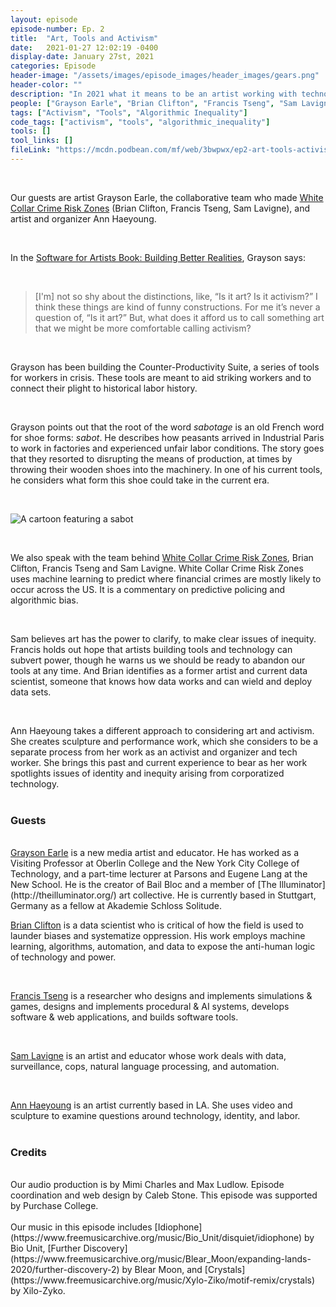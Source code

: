```yaml
---
layout: episode
episode-number: Ep. 2
title:  "Art, Tools and Activism"
date:   2021-01-27 12:02:19 -0400
display-date: January 27st, 2021
categories: Episode
header-image: "/assets/images/episode_images/header_images/gears.png"
header-color: ""
description: "In 2021 what it means to be an artist working with technology is wide open, and we're here to explore it in detail, especially looking at issues of creativity and equity. In today's episode we're talking about art and activism, toolbuilding and technology."
people: ["Grayson Earle", "Brian Clifton", "Francis Tseng", "Sam Lavigne","Ann Haeyoung"]
tags: ["Activism", "Tools", "Algorithmic Inequality"]
code_tags: ["activism", "tools", "algorithmic_inequality"]
tools: []
tool_links: []
fileLink: "https://mcdn.podbean.com/mf/web/3bwpwx/ep2-art-tools-activism-final.mp3"
---
```


<br>

Our guests are artist Grayson Earle, the collaborative team who made [White Collar Crime Risk Zones](https://whitecollar.thenewinquiry.com/) (Brian Clifton, Francis Tseng, Sam Lavigne), and artist and organizer Ann Haeyoung.

<br>

In the [Software for Artists Book: Building Better Realities](https://pioneerworks.org/publishing/software-for-artists-book/), Grayson says:

<br>

> [I'm] not so shy about the distinctions, like, “Is it art? Is it activism?” I think these things are kind of funny constructions. For me it’s never a question of, “Is it art?” But, what does it afford us to call something art that we might be more comfortable calling activism?

<br>

Grayson has been building the Counter-Productivity Suite, a series of tools for workers in crisis. These tools are meant to aid striking workers and to connect their plight to historical labor history.

<br>

Grayson points out that the root of the word *sabotage* is an old French word for shoe forms: *sabot*. He describes how  peasants arrived in Industrial Paris to work in factories and experienced unfair labor conditions. The story goes that they resorted to disrupting the means of production, at times by throwing their wooden shoes into the machinery. In one of his current tools, he considers what form this shoe could take in the current era.

<br>

<img src="{{site.baseurl}}/assets/images/sabot.jpg"
alt="A cartoon featuring a sabot" />

<br>

We also speak with the team behind [White Collar Crime Risk Zones](https://whitecollar.thenewinquiry.com/), Brian Clifton, Francis Tseng and Sam Lavigne. White Collar Crime Risk Zones uses machine learning to predict where financial crimes are mostly likely to occur across the US. It is a commentary on predictive policing and algorithmic bias.

<br>

Sam believes art has the power to clarify, to make clear issues of inequity. Francis holds out hope that artists building tools and technology can subvert power, though he warns us we should be ready to abandon our tools at any time. And Brian identifies as a former artist and current data scientist, someone that knows how data works and can wield and deploy data sets.

<br>

Ann Haeyoung takes a different approach to considering art and activism. She creates sculpture and performance work, which she considers to be a separate process from her work as an activist and organizer and tech worker. She brings this past and current experience to bear as her work spotlights issues of identity and inequity arising from corporatized technology.
<br><br>
### Guests
<br>
<a href="https://graysonearle.com/" alt="Grayson Earle" class="nameTag">Grayson Earle</a> is a new media artist and educator. He has worked as a Visiting Professor at Oberlin College and the New York City College of Technology, and a part-time lecturer at Parsons and Eugene Lang at the New School. He is the creator of Bail Bloc and a member of [The Illuminator](http://theilluminator.org/) art collective. He is currently based in Stuttgart, Germany as a fellow at Akademie Schloss Solitude.

<br>

<a href="https://brianclifton.io" alt="Brian Clifton" class="nameTag">Brian Clifton</a> is a data scientist who is critical of how the field is used to launder biases and systematize oppression. His work employs machine learning, algorithms, automation, and data to expose the anti-human logic of technology and power.

<br>

<a href="https://frnsys.com/" alt="Francis Tseng" class="nameTag">Francis Tseng</a> is a researcher who designs and implements simulations & games, designs and implements procedural & AI systems, develops software & web applications, and builds software tools.

<br>

<a href="https://lav.io" alt="Sam Lavigne" class="nameTag">Sam Lavigne</a> is an artist and educator whose work deals with data, surveillance, cops, natural language processing, and automation.

<br>

<a href="https://a-tbd.com" alt="Ann Haeyoung" class="nameTag">Ann Haeyoung</a> is an artist currently based in LA. She uses video and sculpture to examine questions around technology, identity, and labor.
<br><br>
### Credits
<br>
Our audio production is by Mimi Charles and Max Ludlow. Episode coordination and web design by Caleb Stone. This episode was supported by Purchase College. 
<br><br>
Our music in this episode includes [Idiophone](https://www.freemusicarchive.org/music/Bio_Unit/disquiet/idiophone) by Bio Unit, [Further Discovery](https://www.freemusicarchive.org/music/Blear_Moon/expanding-lands-2020/further-discovery-2) by Blear Moon, and [Crystals](https://www.freemusicarchive.org/music/Xylo-Ziko/motif-remix/crystals) by Xilo-Zyko.
